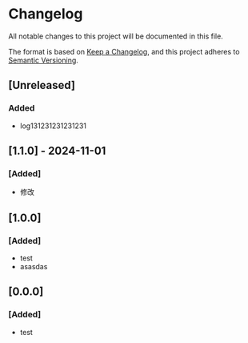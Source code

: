 # Changelog

All notable changes to this project will be documented in this file.

The format is based on [Keep a Changelog](https://keepachangelog.com/en/1.1.0/),
and this project adheres to [Semantic Versioning](https://semver.org/spec/v2.0.0.html).

## [Unreleased]

### Added

- log131231231231231

## [1.1.0] - 2024-11-01

### [Added]

- 修改

## [1.0.0]

### [Added]

- test
- asasdas

## [0.0.0]

### [Added]

- test
